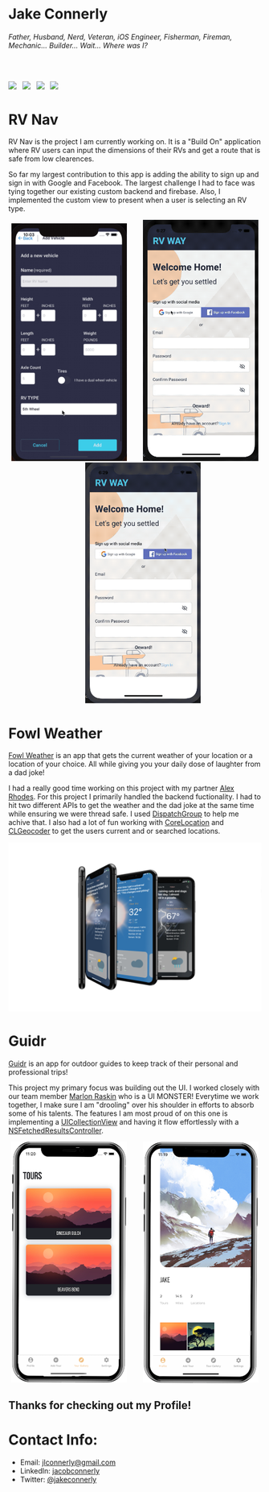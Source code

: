 # Jake Connerly
###### Father, Husband, Nerd, Veteran, iOS Engineer, Fisherman, Fireman, Mechanic... Builder… Wait… Where was I?
</br>

<a href="https://resume.creddle.io/resume/dhqxbl17had" download><img src="https://img.shields.io/badge/Download-Resume-ff69b4.svg?style=for-the-badge&logo=codeigniter&logoColor=white"></a>&nbsp;&nbsp;&nbsp;<a href="mailto:jlconnerly@gmail.com"><img src="https://img.shields.io/badge/Email-Jake-orange?style=for-the-badge&logo=gmail"></a>&nbsp;&nbsp;&nbsp;<a href="https://www.linkedin.com/in/jacob-connerly/" target="_blank"><img src="https://img.shields.io/badge/Linkedin-Jacobconnerly-blue?style=for-the-badge&logo=linkedin" ></a>&nbsp;&nbsp;&nbsp;<a href="https://twitter.com/jakeconnerly" target="_blank"><img src="https://img.shields.io/badge/Twitter-Jakeconnerly-informational?style=for-the-badge&logo=twitter"></a>

# RV Nav
RV Nav is the project I am currently working on.  It is a "Build On" application where RV users can input the dimensions of their RVs and get a route that is safe from low clearences. 

So far my largest contribution to this app is adding the ability to sign up and sign in with Google and Facebook.  The largest challenge I had to face was tying together our existing custom backend and firebase.  Also, I implemented the custom view to present when a user is selecting an RV type.

<p align="center">
<img src="Images/ShortVehicleFormGIF.gif" width="230"  title="SignUp/SignIn With Google">&nbsp;&nbsp;&nbsp;&nbsp;&nbsp;&nbsp;&nbsp;&nbsp;<img src="Images/RVNavSignUpSignInGoogleGIF.gif" width="230"  title="SignUp/SignIn With Google">&nbsp;&nbsp;&nbsp;&nbsp;&nbsp;&nbsp;&nbsp;&nbsp;<img src="Images/RVNavSignUpSignInFacebookGIF.gif" width="230" title="SignUp/SignIn With Facebook">
</p>

# Fowl Weather
<a href="https://github.com/alexnrhodes">Fowl Weather</a> is an app that gets the current weather of your location or a location of your choice. All while giving you your daily dose of laughter from a dad joke!

I had a really good time working on this project with my partner <a href="https://github.com/alexnrhodes">Alex Rhodes</a>.  For this project I primarily handled the backend fuctionality.  I had to hit two different APIs to get the weather and the dad joke at the same time while ensuring we were thread safe.  I used <a href="https://developer.apple.com/documentation/dispatch/dispatchgroup">DispatchGroup</a> to help me achive that.  I also had a lot of fun working with <a href="https://developer.apple.com/documentation/corelocation">CoreLocation</a> and <a href="https://developer.apple.com/documentation/corelocation/clgeocoder">CLGeocoder</a> to get the users current and or searched locations.

<p align="center">
  <img src="Images/mockupFowlWeathercopy.png" width"230" title="Fowl Weather">
</p>

# Guidr
<a href="https://github.com/bw-guidr/guidr-ios">Guidr</a> is an app for outdoor guides to keep track of their personal and professional trips!

This project my primary focus was building out the UI.  I worked closely with our team member <a href="https://github.com/marlonjames71">Marlon Raskin</a> who is a UI MONSTER!  Everytime we work together, I make sure I am "drooling" over his shoulder in efforts to absorb some of his talents.  The features I am most proud of on this one is implementing a <a href="https://developer.apple.com/documentation/uikit/uicollectionview">UICollectionView</a> and having it flow effortlessly with a <a href="https://developer.apple.com/documentation/coredata/nsfetchedresultscontroller">NSFetchedResultsController</a>.

<p align="center">
<img src="Images/GuiderTours.png" width="230"  title="Tours Collection View">&nbsp;&nbsp;&nbsp;&nbsp;&nbsp;&nbsp;&nbsp;&nbsp;<img src="Images/GuidrProfile.png" width="230" title="Profile View">
</p>

## Thanks for checking out my Profile!


# Contact Info:

- Email: jlconnerly@gmail.com
- LinkedIn: [jacobconnerly](https://www.linkedin.com/in/jacob-connerly/)
- Twitter: [@jakeconnerly](https://twitter.com/jakeconnerly)
